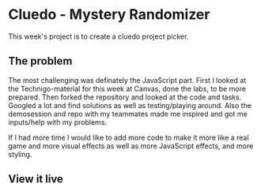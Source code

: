 # Cluedo - Mystery Randomizer

This week's project is to create a cluedo project picker.

## The problem
The most challenging was definately the JavaScript part. 
First I looked at the Technigo-material for this week at Canvas, done the labs, to be more prepared. Then forked the repository and looked at the code and tasks. Googled a lot and find solutions as well as testing/playing around. Also the demosession and repo with my teammates made me inspired and got me inputs/help with my problems.

 If I had more time I would like to add more code to make it more like a real game and more visual effects as well as more JavaScript effects, and more styling.

## View it live

